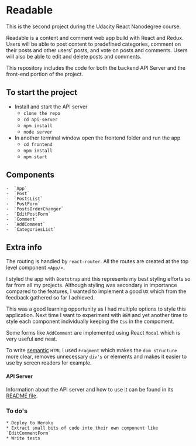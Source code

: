 # Readable

This is the second project during the Udacity React Nanodegree course. 

Readable is a content and comment web app build with React and Redux. Users will be able to post content to predefined categories, comment on their posts and other users' posts, and vote on posts and comments. Users will also be able to edit and delete posts and comments.

This repository includes the code for both the backend API Server and the front-end portion of the project.

## To start the project

* Install and start the API server
    - `clone the repo`
    - `cd api-server`
    - `npm install`
    - `node server`
* In another terminal window open the frontend folder and run the app
    - `cd frontend`
    - `npm install`
    - `npm start`

## Components

    -  `App`
    -  `Post`
    -  `PostsList`
    -  `PostForm`
    -  `PostsOrderChanger`
    -  `EditPostForm`
    -  `Comment`
    -  `AddComment`
    -  `CategoriesList`

## Extra info

The routing is handled by `react-router`. All the routes are created at the top level component `<App/>`.

I styled the app with `Bootstrap` and this represents my best styling efforts so far from all my projects. Although styling was secondary in importance compared to the features, I wanted to implement a good `UX` which from the feedback gathered so far I achieved.

This was a good learning opportunity as I had multiple options to style this application. Next time I want to experiment with `BEM` and yet another time to style each component individually keeping the `Css` in the compoment.

Some forms like `AddComment` are implemented using React `Modal` which is very useful and neat.

To write [semantic](https://en.wikipedia.org/wiki/Semantic_HTML) `HTML` I used `Fragment` which makes the `dom structure` more clear, removes unnecessary `div's` or elements and makes it easier to use by screen readers for example.

#### API Server

Information about the API server and how to use it can be found in its [README file](api-server/README.md).

### To do's

    * Deploy to Heroku
    * Extract small bits of code into their own component like `EditCommentForm`
    * Write tests


